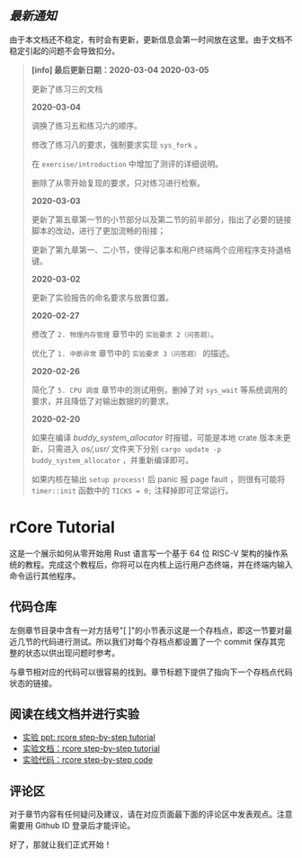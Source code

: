 ## **_最新通知_**

由于本文档还不稳定，有时会有更新，更新信息会第一时间放在这里。由于文档不稳定引起的问题不会导致扣分。

> **[info] 最后更新日期：2020-03-04**
> **2020-03-05**
> 
> 更新了练习三的文档
> 
> **2020-03-04**
>
> 调换了练习五和练习六的顺序。
>
> 修改了练习八的要求，强制要求实现 `sys_fork` 。
>
> 在 `exercise/introduction` 中增加了测评的详细说明。
>
> 删除了从零开始复现的要求，只对练习进行检察。
>
> **2020-03-03**
>
> 更新了第五章第一节的小节部分以及第二节的前半部分，指出了必要的链接脚本的改动，进行了更加流畅的衔接；
>
> 更新了第九章第一、二小节，使得记事本和用户终端两个应用程序支持退格键。
>
> **2020-03-02**
>
> 更新了实验报告的命名要求与放置位置。
>
> **2020-02-27**
>
> 修改了 `2. 物理内存管理` 章节中的 `实验要求 2（问答题）`。
>
> 优化了 `1. 中断异常` 章节中的 `实验要求 3（问答题）` 的描述。
>
> **2020-02-26**
>
> 简化了 `5. CPU 调度` 章节中的测试用例，删掉了对 `sys_wait` 等系统调用的要求，并且降低了对输出数据的的要求。
>
> **2020-02-20**
>
> 如果在编译 _buddy_system_allocator_ 时报错，可能是本地 crate 版本未更新，只需进入 _os/,usr/_ 文件夹下分别 `cargo update -p buddy_system_allocator` ，并重新编译即可。
>
> 如果内核在输出 `setup process!` 后 panic 报 page fault ，则很有可能将 `timer::init` 函数中的 `TICKS = 0;` 注释掉即可正常运行。

# rCore Tutorial

这是一个展示如何从零开始用 Rust 语言写一个基于 64 位 RISC-V 架构的操作系统的教程。完成这个教程后，你将可以在内核上运行用户态终端，并在终端内输入命令运行其他程序。

## 代码仓库

左侧章节目录中含有一对方括号"[ ]"的小节表示这是一个存档点，即这一节要对最近几节的代码进行测试。所以我们对每个存档点都设置了一个 commit 保存其完整的状态以供出现问题时参考。

与章节相对应的代码可以很容易的找到。章节标题下提供了指向下一个存档点代码状态的链接。

## 阅读在线文档并进行实验

- [实验 ppt: rcore step-by-step tutorial](https://rcore-os.github.io/rCore_tutorial_doc/os2atc2019/os2atc.html)
- [实验文档：rcore step-by-step tutorial](https://rcore-os.github.io/rCore_tutorial_doc/)
- [实验代码：rcore step-by-step code](https://github.com/rcore-os/rCore_tutorial/)

## 评论区

对于章节内容有任何疑问及建议，请在对应页面最下面的评论区中发表观点。注意需要用 Github ID 登录后才能评论。

好了，那就让我们正式开始！
